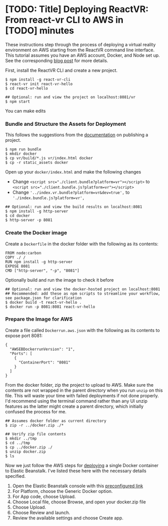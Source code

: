 # [TODO: Title] Deploying ReactVR: From react-vr CLI to AWS in [TODO] minutes

These instructions step through the process of deploying a virtual reality environment on AWS starting from the ReactVR command line interface. This tutorial assumes you have an AWS account, Docker, and Node set up. See the corresponding [blog post]() for more details.

First, install the ReactVR CLI and create a new project.

```
$ npm install -g react-vr-cli
$ react-vr init react-vr-hello
$ cd react-vr-hello

## Optional: run and view the project on localhost:8081/vr
$ npm start
```

You can make edits 

### Bundle and Structure the Assets for Deployment

This follows the suggestions from the [documentation](https://facebook.github.io/react-vr/docs/publishing.html) on publishing a project.
```
$ npm run bundle
$ mkdir docker
$ cp vr/build/*.js vr/index.html docker
$ cp -r static_assets docker
```

Open up your `docker/index.html` and make the following changes
- Change `<script src="./client.bundle?platform=vr"></script>` to `<script src="./client.bundle.js?platform=vr"></script>`
- Change `'../index.vr.bundle?platform=vr&dev=true',` to `'./index.bundle.js?platform=vr',`

```
## Optional: run and view the build results on localhost:8081
$ npm install -g http-server
$ cd docker
$ http-server -p 8081
```

### Create the Docker image
Create a `Dockerfile` in the docker folder with the following as its contents:
```
FROM node:carbon
COPY ./ /
RUN npm install -g http-server
EXPOSE 8081
CMD ["http-server", "-p", "8081"]
```

Optionally build and run the image to check it before 
```
## Optional: run and view the docker-hosted project on localhost:8081
## Recommended: add these as npm scripts to streamline your workflow, see package.json for clarification
$ docker build -t react-vr-hello .
$ docker run -p 8081:8081 react-vr-hello
```

### Prepare the Image for AWS

Create a file called `Dockerrun.aws.json` with the following as its contents to expose port 8081:
```
{
  "AWSEBDockerrunVersion": "1",
  "Ports": [
    {
      "ContainerPort": "8081"
    }
  ]
}
```

From the docker folder, zip the project to upload to AWS. Make sure the contents are not wrapped in the parent directory when you run `unzip` on this file. This will waste your time with failed deployments if not done properly. I'd recommend using the terminal command rather than any UI unzip features as the latter might create a parent directory, which initially confused the process for me.
```
## Assumes docker folder as current directory
$ zip -r ../docker.zip ./*

## Verify zip file contents
$ mkdir ../tmp
$ cd ../tmp
$ cp ../docker.zip ./
$ unzip docker.zip
$ ls
```

Now we just follow the AWS steps for [deploying](https://docs.aws.amazon.com/elasticbeanstalk/latest/dg/docker-singlecontainer-deploy.html) a single Docker container to Elastic Beanstalk. I've listed these here with the necessary details specified.
1. Open the Elastic Beanstalk console with this [preconfigured link](https://console.aws.amazon.com/elasticbeanstalk/home#/newApplication?applicationName=tutorials&environmentType=LoadBalanced)
2. For Platform, choose the Generic Docker option.
3. For App code, choose Upload.
4. Choose Local file, choose Browse, and open your docker.zip file
5. Choose Upload.
6. Choose Review and launch.
7. Review the available settings and choose Create app.